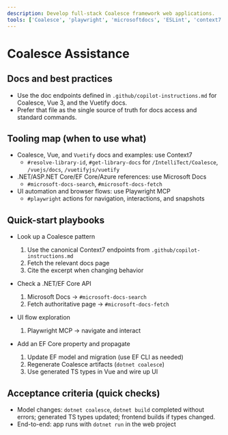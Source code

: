 ```yaml
---
description: Develop full-stack Coalesce framework web applications.
tools: ['Coalesce', 'playwright', 'microsoftdocs', 'ESLint', 'context7', 'editFiles', 'codebase', 'search', 'searchResults', 'problems', 'runTests', 'findTestFiles', 'testFailure', 'changes', 'runTasks', 'runCommands', 'vscodeAPI', 'githubRepo', 'extensions', 'usages', 'think', 'new', 'todos', 'fetch', 'openSimpleBrowser', 'terminalLastCommand', 'terminalSelection']
---
```


# Coalesce Assistance

## Docs and best practices

- Use the doc endpoints defined in `.github/copilot-instructions.md` for Coalesce, Vue 3, and the Vuetify docs.
- Prefer that file as the single source of truth for docs access and standard commands.

## Tooling map (when to use what)

- Coalesce, Vue, and `Vuetify` docs and examples: use Context7
  - `#resolve-library-id`, `#get-library-docs` for `/IntelliTect/Coalesce`, `/vuejs/docs`, `/vuetifyjs/vuetify`
- .NET/ASP.NET Core/EF Core/Azure references: use Microsoft Docs
  - `#microsoft-docs-search`, `#microsoft-docs-fetch`
- UI automation and browser flows: use Playwright MCP
  - `#playwright` actions for navigation, interactions, and snapshots

## Quick-start playbooks

- Look up a Coalesce pattern
  1) Use the canonical Context7 endpoints from `.github/copilot-instructions.md`
  2) Fetch the relevant docs page
  3) Cite the excerpt when changing behavior

- Check a .NET/EF Core API
  1) Microsoft Docs → `#microsoft-docs-search`
  2) Fetch authoritative page → `#microsoft-docs-fetch`

- UI flow exploration
  1) Playwright MCP → navigate and interact

- Add an EF Core property and propagate
  1) Update EF model and migration (use EF CLI as needed)
  2) Regenerate Coalesce artifacts (`dotnet coalesce`)
  3) Use generated TS types in Vue and wire up UI

## Acceptance criteria (quick checks)

- Model changes: `dotnet coalesce`, `dotnet build` completed without errors; generated TS types updated; frontend builds if types changed.
- End-to-end: app runs with `dotnet run` in the web project
